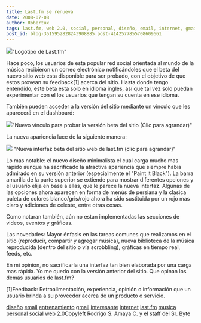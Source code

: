```yaml
---
title: Last.fm se renueva
date: 2008-07-08
author: Robertux
tags: last.fm, web 2.0, social, personal, diseño, email, internet, gmail, entrenamiento, interesante, musica
post_id: blog-3515952828243908885.post-4142577855708609661
---
```


[![](http://bp2.blogger.com/_jH77WNrMVRA/SHOfk5NaIMI/AAAAAAAAA6w/vZ_33pGeHpU/s320/last-fm_audioscrobbler_logo.png)](http://bp2.blogger.com/_jH77WNrMVRA/SHOfk5NaIMI/AAAAAAAAA6w/vZ_33pGeHpU/s1600-h/last-fm_audioscrobbler_logo.png)"Logotipo de
      Last.fm"

Hace poco, los
      usuarios de esta popular red social orientada al mundo de la música recibieron un correo
      electrónico notificándoles que el beta del nuevo sitio web esta disponible para ser probado,
      con el objetivo de que estos provean su feedback[1] acerca del sitio. Hasta donde tengo
      entendido, este beta esta solo en idioma ingles, así que tal vez solo puedan experimentar con
      el los usuarios que tengan su cuenta en ese idioma.

También pueden
      acceder a la versión del sitio mediante un vínculo que les aparecerá en el dashboard:

[![](http://bp2.blogger.com/_jH77WNrMVRA/SHOnMbkIIVI/AAAAAAAAA7I/VKb6gc8hcPk/s400/PostImg5.png)](http://bp2.blogger.com/_jH77WNrMVRA/SHOnMbkIIVI/AAAAAAAAA7I/VKb6gc8hcPk/s1600-h/PostImg5.png)"Nuevo vínculo para probar
      la versión beta del sitio (Clic para agrandar)"

La nueva apariencia luce de la siguiente manera:

[![](http://bp3.blogger.com/_jH77WNrMVRA/SHOhLg6okPI/AAAAAAAAA64/XdnO9QxKxHY/s320/PostImg4.png)](http://bp3.blogger.com/_jH77WNrMVRA/SHOhLg6okPI/AAAAAAAAA64/XdnO9QxKxHY/s1600-h/PostImg4.png)
"Nueva
      interfaz beta del sitio web de last.fm (clic para agrandar)"

Lo mas notable: el nuevo diseño minimalista el cual carga mucho mas
      rápido aunque ha sacrificado la atractiva apariencia que siempre había admirado en su versión
      anterior (especialmente el "Paint it Black"). La barra amarilla de la parte superior se
      extiende para mostrar diferentes opciones y el usuario elija en base a ellas, que le parece la
      nueva interfaz. Algunas de las opciones ahora aparecen en forma de menús de persiana y la
      clasica paleta de colores blanco/gris/rojo ahora ha sido sustituida por un rojo mas claro y
      adiciones de celeste, entre otras cosas.

Como notaran también, aún no
      estan implementadas las secciones de videos, eventos y gráficas.

Las novedades: Mayor énfasis en las
      tareas comunes que realizamos en el sitio (reproducir, compartir y agregar música), nueva
      biblioteca de la música reproducida (dentro del sitio o vía scrobbling), gráficas en tiempo
      real, feeds, etc.

En mi opinión, no sacrificaría una interfaz tan bien
      elaborada por una carga mas rápida. Yo me quedo con la versión anterior del sitio. Que opinan
      los demás usuarios de last.fm?

[1]Feedback: Retroalimentación,
      experiencia, opinión o información que un usuario brinda a su proveedor acerca de un producto
      o servicio.

[diseño](http://www.blogalaxia.com/tags/diseno) [email](http://www.blogalaxia.com/tags/email) [entrenamiento](http://www.blogalaxia.com/tags/entrenamiento) [gmail](http://www.blogalaxia.com/tags/gmail) [interesante](http://www.blogalaxia.com/tags/interesante) [internet](http://www.blogalaxia.com/tags/internet) [last.fm](http://www.blogalaxia.com/tags/last.fm) [musica](http://www.blogalaxia.com/tags/musica) [personal](http://www.blogalaxia.com/tags/personal) [social](http://www.blogalaxia.com/tags/social) [web](http://www.blogalaxia.com/tags/web) [2.0](http://www.blogalaxia.com/tags/2.0)Copyleft Rodrigo S. Amaya C.
      y el staff del Sr. Byte